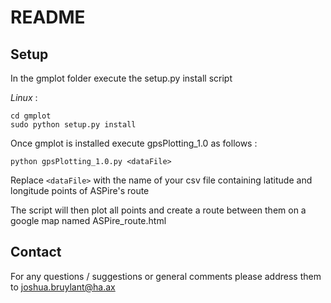 # README

## Setup

In the gmplot folder execute the setup.py install script

_Linux_ : 

```
cd gmplot
sudo python setup.py install
```


Once gmplot is installed execute gpsPlotting_1.0 as follows : 

`python gpsPlotting_1.0.py <dataFile>`

Replace `<dataFile>` with the name of your csv file containing latitude and longitude points of ASPire's route


The script will then plot all points and create a route between them on a google map named ASPire_route.html


## Contact

For any questions / suggestions or general comments please address them to joshua.bruylant@ha.ax
